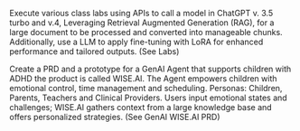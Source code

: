 Execute various class labs using APIs to call a model in ChatGPT v. 3.5 turbo and v.4, Leveraging Retrieval Augmented Generation (RAG), for a large document to be processed and converted into manageable chunks. Additionally, use a LLM to apply fine-tuning with LoRA for enhanced performance and tailored outputs. (See Labs)

Create a PRD and a prototype for a GenAI Agent that supports children with ADHD the product is called WISE.AI. The Agent empowers children with emotional control, time management and scheduling. Personas: Children, Parents, Teachers and Clinical Providers. Users input emotional states and challenges; WISE.AI gathers context from a large knowledge base and offers personalized strategies. (See GenAI WISE.AI PRD)
